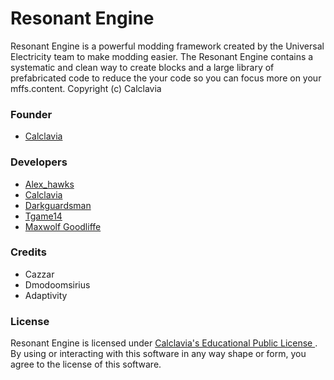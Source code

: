 Resonant Engine
======
Resonant Engine is a powerful modding framework created by the Universal Electricity team to make modding easier. The Resonant Engine contains a systematic and clean way to create blocks and a large library of prefabricated code to reduce the your code so you can focus more on your mffs.content.
Copyright (c) Calclavia

### Founder
* <a href="http://www.patreon.com/calclavia"> Calclavia </a>

### Developers
* <a href="http://www.patreon.com/Alex_hawks"> Alex_hawks </a>
* <a href="http://www.patreon.com/calclavia"> Calclavia </a>
* <a href="http://www.patreon.com/darkcow"> Darkguardsman </a>
* <a href="http://www.patreon.com/tgame14"> Tgame14 </a>
* <a href="http://www.patreon.com/maxwolf"> Maxwolf Goodliffe </a>


### Credits
* Cazzar
* Dmodoomsirius
* Adaptivity

### License
Resonant Engine is licensed under <a href="http://calclavia.com/educational-public-license"> Calclavia's Educational Public License </a>. By using or interacting with this software in any way shape or form, you agree to the license of this software.
